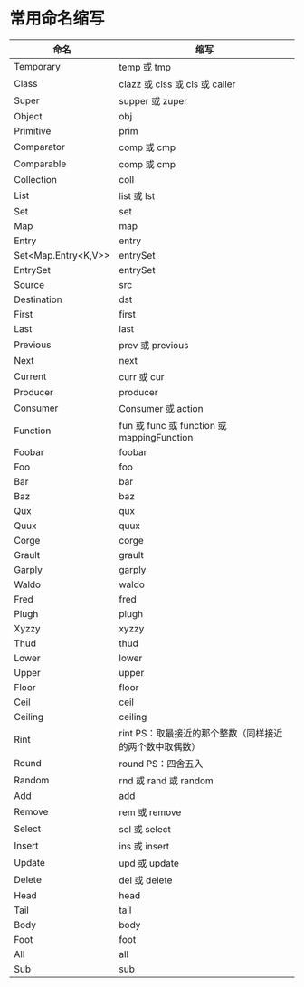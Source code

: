 # 常用命名缩写



| 命名                | 缩写                                                         |
| ------------------- | ------------------------------------------------------------ |
| Temporary           | temp 或 tmp                                                  |
| Class               | clazz 或 clss 或 cls 或 caller                               |
| Super               | supper 或 zuper                                              |
| Object              | obj                                                          |
| Primitive           | prim                                                         |
| Comparator          | comp 或 cmp                                                  |
| Comparable          | comp 或 cmp                                                  |
| Collection          | coll                                                         |
| List                | list 或 lst                                                  |
| Set                 | set                                                          |
| Map                 | map                                                          |
| Entry               | entry                                                        |
| Set<Map.Entry<K,V>> | entrySet                                                     |
| EntrySet            | entrySet                                                     |
| Source              | src                                                          |
| Destination         | dst                                                          |
| First               | first                                                        |
| Last                | last                                                         |
| Previous            | prev 或 previous                                             |
| Next                | next                                                         |
| Current             | curr 或 cur                                                  |
| Producer            | producer                                                     |
| Consumer            | Consumer 或 action                                           |
| Function            | fun 或 func 或 function 或 mappingFunction                   |
| Foobar              | foobar                                                       |
| Foo                 | foo                                                          |
| Bar                 | bar                                                          |
| Baz                 | baz                                                          |
| Qux                 | qux                                                          |
| Quux                | quux                                                         |
| Corge               | corge                                                        |
| Grault              | grault                                                       |
| Garply              | garply                                                       |
| Waldo               | waldo                                                        |
| Fred                | fred                                                         |
| Plugh               | plugh                                                        |
| Xyzzy               | xyzzy                                                        |
| Thud                | thud                                                         |
| Lower               | lower                                                        |
| Upper               | upper                                                        |
| Floor               | floor                                                        |
| Ceil                | ceil                                                         |
| Ceiling             | ceiling                                                      |
| Rint                | rint          PS：取最接近的那个整数（同样接近的两个数中取偶数） |
| Round               | round      PS：四舍五入                                      |
| Random              | rnd 或 rand 或 random                                        |
| Add                 | add                                                          |
| Remove              | rem 或 remove                                                |
| Select              | sel 或 select                                                |
| Insert              | ins 或 insert                                                |
| Update              | upd 或 update                                                |
| Delete              | del 或 delete                                                |
| Head                | head                                                         |
| Tail                | tail                                                         |
| Body                | body                                                         |
| Foot                | foot                                                         |
| All                 | all                                                          |
| Sub                 | sub                                                          |

